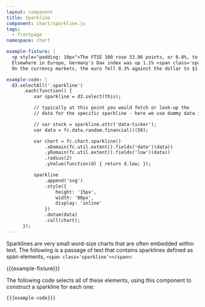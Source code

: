 ```yaml
---
layout: component
title: Sparkline
component: chart/sparkline.js
tags:
  - frontpage
namespace: chart

example-fixture: |
  <p style="padding: 10px">The FTSE 100 rose 53.96 points, or 0.8%, to 6,574.94 <span class='sparkline'></span>.
  Elsewhere in Europe, Germany's Dax index was up 1.1% <span class='sparkline'></span>, while in France, the Cac 40 index climbed 1% <span class='sparkline'></span>.
  On the currency markets, the euro fell 0.3% against the dollar to $1.1111 <span class='sparkline'></span>. The pound rose 0.2% against the euro to €1.4138 <span class='sparkline'></span> and was flat against the dollar at $1.5711 <span class='sparkline'></span>.</p>

example-code: |
  d3.selectAll('.sparkline')
      .each(function() {
          var sparkline = d3.select(this);

          // typically at this point you would fetch or look-up the
          // data for the specific sparkline - here we use dummy data instead

          // var stock = sparkline.attr('data-ticker');
          var data = fc.data.random.financial()(50);

          var chart = fc.chart.sparkline()
              .xDomain(fc.util.extent().fields('date')(data))
              .yDomain(fc.util.extent().fields('low')(data))
              .radius(2)
              .yValue(function(d) { return d.low; });

          sparkline
              .append('svg')
              .style({
                  height: '15px',
                  width: '80px',
                  display: 'inline'
              })
              .datum(data)
              .call(chart);
      });
---
```


Sparklines are very small word-size charts that are often embedded within text. The following is a passage of text that contains sparklines defined as span elements, `<span class='sparkline'></span>`:

{{{example-fixture}}}

The following code selects all of these elements, using this component to construct a sparkline for each one:

```js
{{{example-code}}}
```

<script type="text/javascript">
(function() {
  {{{example-code}}}
}());
</script>

